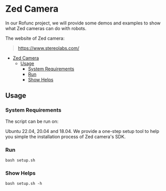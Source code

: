 # Zed Camera

In our Rofunc project, we will provide some demos and examples to show what Zed cameras can do with robots.

The website of Zed camera: 
> https://www.stereolabs.com/

- [Zed Camera](#zed-camera)
  - [Usage](#usage)
    - [System Requirements](#system-requirements)
    - [Run](#run)
    - [Show Helps](#show-helps)

## Usage

### System Requirements
The script can be run on:

Ubuntu 22.04, 20.04 and 18.04.
We provide a one-step setup tool to help you simple the installation process of Zed camera's SDK.

### Run
```shell
bash setup.sh
```

### Show Helps
```shell
bash setup.sh -h
```